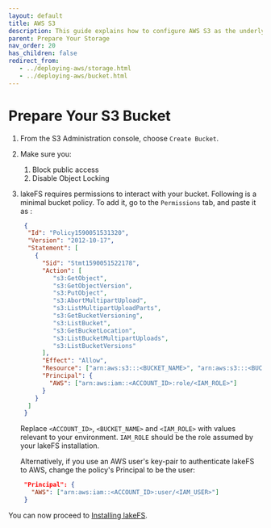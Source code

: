 ```yaml
---
layout: default
title: AWS S3
description: This guide explains how to configure AWS S3 as the underlying storage layer.
parent: Prepare Your Storage
nav_order: 20
has_children: false
redirect_from:
   - ../deploying-aws/storage.html
   - ../deploying-aws/bucket.html
---
```


# Prepare Your S3 Bucket

1. From the S3 Administration console, choose `Create Bucket`.
2. Make sure you:
    1. Block public access
    2. Disable Object Locking
3. lakeFS requires permissions to interact with your bucket. Following is a minimal bucket policy. To add it, go to the `Permissions` tab, and paste it as :

   ```json
    {
     "Id": "Policy1590051531320",
     "Version": "2012-10-17",
     "Statement": [
       {
         "Sid": "Stmt1590051522178",
         "Action": [
            "s3:GetObject",
            "s3:GetObjectVersion",
            "s3:PutObject",
            "s3:AbortMultipartUpload",
            "s3:ListMultipartUploadParts",
            "s3:GetBucketVersioning",
            "s3:ListBucket",
            "s3:GetBucketLocation",
            "s3:ListBucketMultipartUploads",
            "s3:ListBucketVersions"
         ],
         "Effect": "Allow",
         "Resource": ["arn:aws:s3:::<BUCKET_NAME>", "arn:aws:s3:::<BUCKET_NAME_WITH_PATH_PREFIX>/*"],
         "Principal": {
           "AWS": ["arn:aws:iam::<ACCOUNT_ID>:role/<IAM_ROLE>"]
         }
       }
     ]
    }
   ```

   Replace `<ACCOUNT_ID>`, `<BUCKET_NAME>` and `<IAM_ROLE>` with values relevant to your environment.
   `IAM_ROLE` should be the role assumed by your lakeFS installation.

   Alternatively, if you use an AWS user's key-pair to authenticate lakeFS to AWS, change the policy's Principal to be the user:

   ```json
    "Principal": {
      "AWS": ["arn:aws:iam::<ACCOUNT_ID>:user/<IAM_USER>"]
    }
   ```
   
You can now proceed to [Installing lakeFS](../deploy/aws.md).   
